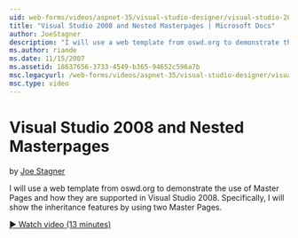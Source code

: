 ```yaml
---
uid: web-forms/videos/aspnet-35/visual-studio-designer/visual-studio-2008-and-nested-masterpages
title: "Visual Studio 2008 and Nested Masterpages | Microsoft Docs"
author: JoeStagner
description: "I will use a web template from oswd.org to demonstrate the use of Master Pages and how they are supported in Visual Studio 2008. Specifically, I will show th..."
ms.author: riande
ms.date: 11/15/2007
ms.assetid: 18637656-3733-4549-b365-94652c596a7b
msc.legacyurl: /web-forms/videos/aspnet-35/visual-studio-designer/visual-studio-2008-and-nested-masterpages
msc.type: video
---
```

Visual Studio 2008 and Nested Masterpages
====================
by [Joe Stagner](https://github.com/JoeStagner)

I will use a web template from oswd.org to demonstrate the use of Master Pages and how they are supported in Visual Studio 2008. Specifically, I will show the inheritance features by using two Master Pages.

[&#9654; Watch video (13 minutes)](https://channel9.msdn.com/Blogs/ASP-NET-Site-Videos/visual-studio-2008-and-nested-masterpages)
